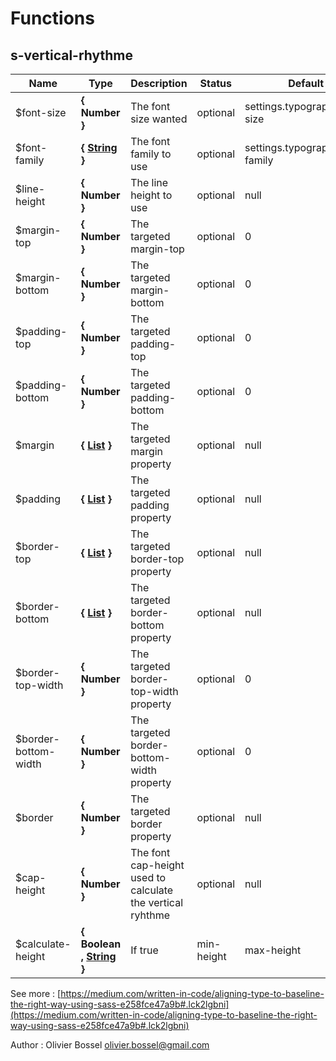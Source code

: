 # Functions


## s-vertical-rhythme




Name  |  Type  |  Description  |  Status  |  Default
------------  |  ------------  |  ------------  |  ------------  |  ------------
$font-size  |  **{ Number }**  |  The font size wanted  |  optional  |  settings.typography.font-size
$font-family  |  **{ [String](http://www.sass-lang.com/documentation/file.SASS_REFERENCE.html#sass-script-strings) }**  |  The font family to use  |  optional  |  settings.typography.font-family
$line-height  |  **{ Number }**  |  The line height to use  |  optional  |  null
$margin-top  |  **{ Number }**  |  The targeted margin-top  |  optional  |  0
$margin-bottom  |  **{ Number }**  |  The targeted margin-bottom  |  optional  |  0
$padding-top  |  **{ Number }**  |  The targeted padding-top  |  optional  |  0
$padding-bottom  |  **{ Number }**  |  The targeted padding-bottom  |  optional  |  0
$margin  |  **{ [List](http://www.sass-lang.com/documentation/file.SASS_REFERENCE.html#lists) }**  |  The targeted margin property  |  optional  |  null
$padding  |  **{ [List](http://www.sass-lang.com/documentation/file.SASS_REFERENCE.html#lists) }**  |  The targeted padding property  |  optional  |  null
$border-top  |  **{ [List](http://www.sass-lang.com/documentation/file.SASS_REFERENCE.html#lists) }**  |  The targeted border-top property  |  optional  |  null
$border-bottom  |  **{ [List](http://www.sass-lang.com/documentation/file.SASS_REFERENCE.html#lists) }**  |  The targeted border-bottom property  |  optional  |  null
$border-top-width  |  **{ Number }**  |  The targeted border-top-width property  |  optional  |  0
$border-bottom-width  |  **{ Number }**  |  The targeted border-bottom-width property  |  optional  |  0
$border  |  **{ Number }**  |  The targeted border property  |  optional  |  null
$cap-height  |  **{ Number }**  |  The font cap-height used to calculate the vertical ryhthme  |  optional  |  null
$calculate-height  |  **{ Boolean , [String](http://www.sass-lang.com/documentation/file.SASS_REFERENCE.html#sass-script-strings) }**  |  If true|min-height|max-height|height, will return the corresponding absolute height value in the map  |  optional  |  false

See more : [https://medium.com/written-in-code/aligning-type-to-baseline-the-right-way-using-sass-e258fce47a9b#.lck2lgbni](https://medium.com/written-in-code/aligning-type-to-baseline-the-right-way-using-sass-e258fce47a9b#.lck2lgbni)

Author : Olivier Bossel <olivier.bossel@gmail.com>
